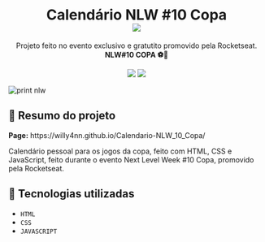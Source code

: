 
<h1 align=center>
  Calendário NLW #10 Copa
  <div align=center>
    <img src="https://user-images.githubusercontent.com/101363317/200147289-a7790b70-8bb1-400d-8915-f01f29fc71df.svg">
  </div>
</h1>
<p align="center">
  Projeto feito no evento exclusivo e gratutito promovido pela Rocketseat.
  <br>
  <strong>NLW#10 COPA ⚽🚀</strong>
</p>
<p align="center">
  <img src="https://img.shields.io/badge/STATUS-COMPLETO-brightgreen"/>
  <img src="https://img.shields.io/badge/RELEASE-1.0.0-blue">
</p>

![print nlw](https://user-images.githubusercontent.com/101363317/200149747-f856e60f-e3e6-4dd8-9562-87b851db9d18.PNG)

<h2> 📝 Resumo do projeto </h2>
<p><b>Page:</b> https://willy4nn.github.io/Calendario-NLW_10_Copa/ </p>
<p>Calendário pessoal para os jogos da copa, feito com HTML, CSS e JavaScript, feito durante o evento Next Level Week #10 Copa, promovido pela Rocketseat.</p>

<h2> 🚀 Tecnologias utilizadas </h2>

- ``HTML``
- ``CSS``
- ``JAVASCRIPT``

